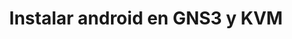 ---
title: Instalar android en GNS3 y KVM
menu:
  sidebar:
    name: Android GNS3-KVM
    identifier: android_gns3_kvm
    parent: redes
    weight: 0
---
